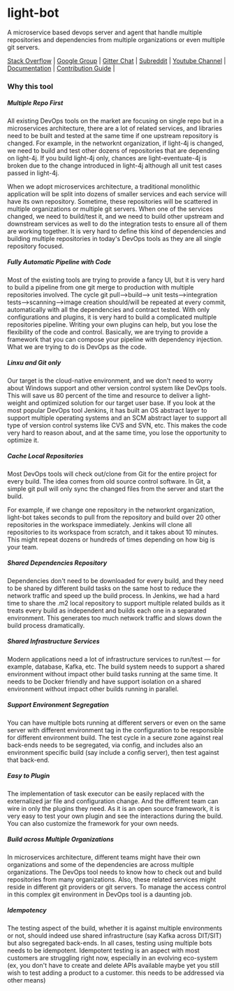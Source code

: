 # light-bot
A microservice based devops server and agent that handle multiple repositories and dependencies
from multiple organizations or even multiple git servers.

[Stack Overflow](https://stackoverflow.com/questions/tagged/light-4j) |
[Google Group](https://groups.google.com/forum/#!forum/light-4j) |
[Gitter Chat](https://gitter.im/networknt/light-4j) |
[Subreddit](https://www.reddit.com/r/lightapi/) |
[Youtube Channel](https://www.youtube.com/channel/UCHCRMWJVXw8iB7zKxF55Byw) |
[Documentation](https://doc.networknt.com/tool/light-bot/) |
[Contribution Guide](https://doc.networknt.com/contribute/) |

### Why this tool

##### Multiple Repo First

All existing DevOps tools on the market are focusing on single repo but in a microservices architecture, there are a lot of related services, and libraries need to be built and tested at the same time if one upstream repository is changed. For example, in the networknt organization, if light-4j is changed, we need to build and test other dozens of repositories that are depending on light-4j. If you build light-4j only, chances are light-eventuate-4j is broken due to the change introduced in light-4j although all unit test cases passed in light-4j. 

When we adopt microservices architecture, a traditional monolithic application will be split into dozens of smaller services and each service will have its own repository. Sometime, these repositories will be scattered in multiple organizations or multiple git servers. When one of the services changed, we need to build/test it, and we need to build other upstream and downstream services as well to do the integration tests to ensure all of them are working together. It is very hard to define this kind of dependencies and building multiple repositories in today's DevOps tools as they are all single repository focused.   

##### Fully Automatic Pipeline with Code

Most of the existing tools are trying to provide a fancy UI, but it is very hard to build a pipeline from one git merge to production with multiple repositories involved. The cycle git pull-->build--> unit tests-->integration tests-->scanning-->image creation should/will be repeated at every commit, automatically with all the dependencies and contract tested. With only configurations and plugins, it is very hard to build a complicated multiple repositories pipeline. Writing your own plugins can help, but you lose the flexibility of the code and control. Basically, we are trying to provide a framework that you can compose your pipeline with dependency injection. What we are trying to do is DevOps as the code. 

##### Linxu and Git only

Our target is the cloud-native environment, and we don't need to worry about Windows support and other version control system like DevOps tools. This will save us 80 percent of the time and resource to deliver a light-weight and optimized solution for our target user base. If you look at the most popular DevOps tool Jenkins, it has built an OS abstract layer to support multiple operating systems and an SCM abstract layer to support all type of version control systems like CVS and SVN, etc. This makes the code very hard to reason about, and at the same time, you lose the opportunity to optimize it.  

##### Cache Local Repositories

Most DevOps tools will check out/clone from Git for the entire project for every build. The idea comes from old source control software. In Git, a simple git pull will only sync the changed files from the server and start the build.

For example, if we change one repository in the networknt organization, light-bot takes seconds to pull from the repository and build over 20 other repositories in the workspace immediately. Jenkins will clone all repositories to its workspace from scratch, and it takes about 10 minutes. This might repeat dozens or hundreds of times depending on how big is your team. 

##### Shared Dependencies Repository

Dependencies don't need to be downloaded for every build, and they need to be shared by different build tasks on the same host to reduce the network traffic and speed up the build process. In Jenkins, we had a hard time to share the .m2 local repository to support multiple related builds as it treats every build as independent and builds each one in a separated environment. This generates too much network traffic and slows down the build process dramatically.   

##### Shared Infrastructure Services

Modern applications need a lot of infrastructure services to run/test — for example, database, Kafka, etc. The build system needs to support a shared environment without impact other build tasks running at the same time. It needs to be Docker friendly and have support isolation on a shared environment without impact other builds running in parallel. 

##### Support Environment Segregation

You can have multiple bots running at different servers or even on the same server with different environment tag in the configuration to be responsible for different environment build. The test cycle in a secure zone against real back-ends needs to be segregated, via config, and includes also an environment specific build (say include a config server), then test against that back-end. 

##### Easy to Plugin

The implementation of task executor can be easily replaced with the externalized jar file and configuration change. And the different team can wire in only the plugins they need. As it is an open source framework, it is very easy to test your own plugin and see the interactions during the build. You can also customize the framework for your own needs.  

##### Build across Multiple Organizations

In microservices architecture, different teams might have their own organizations and some of the dependencies are across multiple organizations. The DevOps tool needs to know how to check out and build repositories from many organizations. Also, these related services might reside in different git providers or git servers. To manage the access control in this complex git environment in DevOps tool is a daunting job. 

##### Idempotency  

The testing aspect of the build, whether it is against multiple environments or not, should indeed use shared infrastructure (say Kafka across DIT/SIT) but also segregated back-ends. In all cases, testing using multiple bots needs to be idempotent. Idempotent testing is an aspect with most customers are struggling right now, especially in an evolving eco-system (ex, you don't have to create and delete APIs available maybe yet you still wish to test adding a product to a customer. this needs to be addressed via other means)
